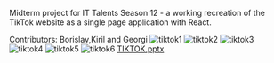 
Midterm project for IT Talents Season 12 - a working recreation of the TikTok website as a single page application with React.

Contributors: Borislav,Kiril and Georgi
![tiktok1](https://user-images.githubusercontent.com/78796048/113823156-fcf10d80-9786-11eb-8ccc-d520b1b09c52.jpg)
![tiktok2](https://user-images.githubusercontent.com/78796048/113823166-febad100-9786-11eb-9543-dcbc7dce5222.jpg)
![tiktok3](https://user-images.githubusercontent.com/78796048/113823171-ffebfe00-9786-11eb-92ac-ec3b129edb80.jpg)
![tiktok4](https://user-images.githubusercontent.com/78796048/113823173-011d2b00-9787-11eb-9116-e40f577d5d7a.jpg)
![tiktok5](https://user-images.githubusercontent.com/78796048/113823178-024e5800-9787-11eb-8177-5d03e921984b.jpg)
![tiktok6](https://user-images.githubusercontent.com/78796048/113823182-04181b80-9787-11eb-99fa-f1ab9ccec005.jpg)
[TIKTOK.pptx](https://github.com/ivanovWGR/TikTok/files/6269535/TIKTOK.pptx)

